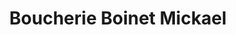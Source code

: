 ---
title: "Boucherie Boinet Mickael"
url: /sotteville-les-rouen/boucherie-boinet-mickael/
shop: Metzgerei
---